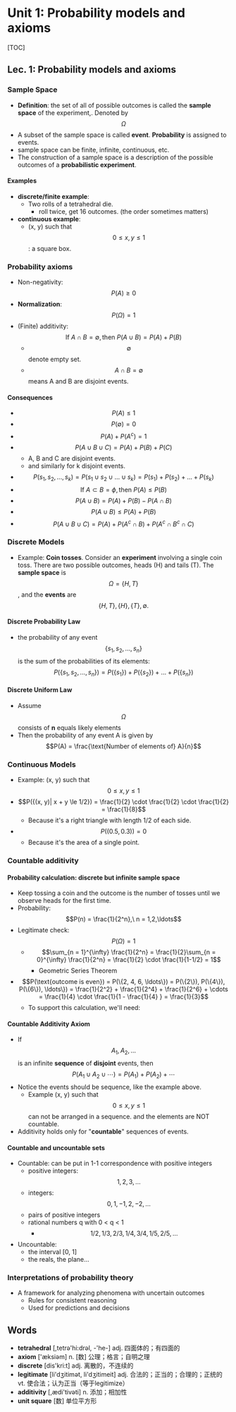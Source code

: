 # Unit 1: Probability models and axioms

[TOC]

##  Lec. 1: Probability models and axioms

### Sample Space

* **Definition**: the set of all of possible outcomes is called the **sample space** of the experiment,. Denoted by $$\Omega$$
* A subset of the sample space is called **event**. **Probability** is assigned to events.
* sample space can be finite, infinite, continuous, etc.
* The construction of a sample space is a description of the possible outcomes of a **probabilistic experiment**.

#### Examples

* **discrete/finite example**:
    * Two rolls of a tetrahedral die.
        * roll twice, get 16 outcomes. (the order sometimes matters)
* **continuous example**:
    * (x, y) such that $$0 \le x, y \le 1$$: a square box.

### Probability axioms

* Non-negativity: $$P(A) \ge 0$$
* **Normalization**: $$P(\Omega) = 1$$
* (Finite) additivity: $$\text{If } A \cap B = \emptyset,\text{then } P(A \cup B) = P(A) + P(B)$$
    * $$\emptyset$$ denote empty set.
    * $$ A \cap B = \emptyset$$ means A and B are disjoint events.

#### Consequences
    
* $$P(A) \le 1$$
* $$P(\emptyset) = 0$$
* $$P(A) + P(A^c) = 1$$
* $$P(A \cup B \cup C) = P(A) + P(B) + P(C)$$
    *  A, B and C are disjoint events.
    * and similarly for k disjoint events.
* $$P({s_1, s_2, \ldots, s_k}) = P({s_1} \cup {s_2} \cup \ldots \cup {s_k})= P({s_1}) + P({s_2}) + \ldots + P({s_k})$$
* $$\text{If } A \subset B = \phi,\text{then } P(A) \le P(B)$$
* $$P(A \cup B) = P(A) + P(B) - P(A \cap B)$$
* $$P(A \cup B) \le P(A) + P(B)$$
* $$P(A \cup B \cup C) = P(A) + P(A^c \cap B) + P(A^c \cap B^c \cap C)$$

### Discrete Models

* Example: **Coin tosses**. Consider an **experiment** involving a single coin toss. There are two possible outcomes, heads (H) and tails (T). The **sample space** is $$\Omega = \{H, T\}$$, and the **events** are $$\{H, T\}, \{H\}, \{T\}, \emptyset.$$

#### Discrete Probability Law

* the probability of any event $$\{s_1, s_2, \ldots, s_n \}$$ is the sum of the probabilities of its elements: $$P(\{s_1, s_2, \ldots, s_n \}) = P(\{s_1\}) + P(\{s_2\}) + \ldots + P(\{s_n\})$$

#### Discrete Uniform Law

* Assume $$\Omega$$ consists of **n** equals likely elements
* Then the probability of any event A is given by $$P(A) = \frac{\text{Number of elements of} A}{n}$$

### Continuous Models

* Example: (x, y) such that $$0 \le x, y \le 1$$
* $$P({(x, y)| x + y \le 1/2}) = \frac{1}{2} \cdot \frac{1}{2} \cdot \frac{1}{2} = \frac{1}{8}$$
    * Because it's a right triangle with length 1/2 of each side.
*  $$P({(0.5, 0.3)}) = 0 $$
    *  Because it's the area of a single point.

### Countable additivity

#### Probability calculation: discrete but infinite sample space

* Keep tossing a coin and the outcome is the number of tosses until we observe heads for the first time.
* Probability: $$P(n) = \frac{1}{2^n},\ n = 1,2,\ldots$$
* Legitimate check: $$P(\Omega) = 1$$
    * $$\sum_{n = 1}^{\infty} \frac{1}{2^n} = \frac{1}{2}\sum_{n = 0}^{\infty} \frac{1}{2^n} = \frac{1}{2} \cdot \frac{1}{1-1/2} = 1$$
        * Geometric Series Theorem
* $$P(\text{outcome is even}) = P(\{2, 4, 6, \ldots\}) = P(\{2\}), P(\{4\}), P(\{6\}), \ldots\}) = \frac{1}{2^2} + \frac{1}{2^4} + \frac{1}{2^6} + \cdots = \frac{1}{4} \cdot \frac{1}{1 - \frac{1}{4} } = \frac{1}{3}$$
    * To support this calculation, we'll need:

#### Countable Additivity Axiom

* If $$A_1, A_2, \ldots$$ is an infinite **sequence** of **disjoint** events, then $$P(A_1 \cup A_2 \cup \cdots) = P(A_1) + P(A_2) + \cdots$$
* Notice the events should be sequence, like the example above. 
    * Example (x, y) such that $$0 \le x, y \le 1$$ can not be arranged in a sequence. and the elements are NOT countable.
* Additivity holds only for "**countable**" sequences of events.

#### Countable and uncountable sets

* Countable: can be put in 1-1 correspondence with positive integers
    * positive integers: $$1, 2, 3, \ldots$$
    * integers: $$0, 1, -1, 2, -2, \ldots$$
    * pairs of positive integers
    * rational numbers q with 0 < q < 1
        * $$1/2, 1/3, 2/3, 1/4, 3/4, 1/5, 2/5, \ldots$$
* Uncountable:
    * the interval [0, 1]
    * the reals, the plane...

### Interpretations of probability theory

* A framework for analyzing phenomena with uncertain outcomes
    * Rules for consistent reasoning
    * Used for predictions and decisions

## Words

* **tetrahedral** [,tetrə'hi:drəl, -'he-] adj. 四面体的；有四面的
* **axiom** ['æksiəm] n. [数] 公理；格言；自明之理
* **discrete** [dis'kri:t] adj. 离散的，不连续的
* **legitimate** [li'dʒitimət, li'dʒitimeit] adj. 合法的；正当的；合理的；正统的 vt. 使合法；认为正当（等于legitimize）
* **additivity** [,ædi'tivəti] n. 添加；相加性
* **unit square** [数] 单位平方形



